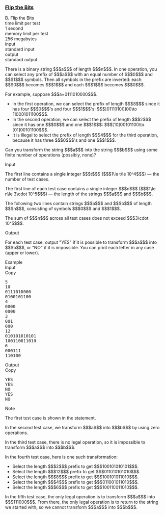 <h3><a href="https://codeforces.com/contest/1504/problem/B" target="_blank" rel="noopener noreferrer">Flip the Bits</a></h3>

<div class="header"><div class="title">B. Flip the Bits</div><div class="time-limit"><div class="property-title">time limit per test</div>1 second</div><div class="memory-limit"><div class="property-title">memory limit per test</div>256 megabytes</div><div class="input-file input-standard"><div class="property-title">input</div>standard input</div><div class="output-file output-standard"><div class="property-title">output</div>standard output</div></div><div><p>There is a binary string $$$a$$$ of length $$$n$$$. In one operation, you can select any prefix of $$$a$$$ with an <span class="tex-font-style-bf">equal</span> number of $$$0$$$ and $$$1$$$ symbols. Then all symbols in the prefix are inverted: each $$$0$$$ becomes $$$1$$$ and each $$$1$$$ becomes $$$0$$$.</p><p>For example, suppose $$$a=0111010000$$$. </p><ul> <li> In the first operation, we can select the prefix of length $$$8$$$ since it has four $$$0$$$'s and four $$$1$$$'s: $$$[01110100]00\to [10001011]00$$$. </li><li> In the second operation, we can select the prefix of length $$$2$$$ since it has one $$$0$$$ and one $$$1$$$: $$$[10]00101100\to [01]00101100$$$. </li><li> It is illegal to select the prefix of length $$$4$$$ for the third operation, because it has three $$$0$$$'s and one $$$1$$$. </li></ul><p>Can you transform the string $$$a$$$ into the string $$$b$$$ using some finite number of operations (possibly, none)?</p></div><div class="input-specification"><div class="section-title">Input</div><p>The first line contains a single integer $$$t$$$ ($$$1\le t\le 10^4$$$) — the number of test cases.</p><p>The first line of each test case contains a single integer $$$n$$$ ($$$1\le n\le 3\cdot 10^5$$$) — the length of the strings $$$a$$$ and $$$b$$$.</p><p>The following two lines contain strings $$$a$$$ and $$$b$$$ of length $$$n$$$, consisting of symbols $$$0$$$ and $$$1$$$.</p><p>The sum of $$$n$$$ across all test cases does not exceed $$$3\cdot 10^5$$$.</p></div><div class="output-specification"><div class="section-title">Output</div><p>For each test case, output "<span class="tex-font-style-tt">YES</span>" if it is possible to transform $$$a$$$ into $$$b$$$, or "<span class="tex-font-style-tt">NO</span>" if it is impossible. You can print each letter in any case (upper or lower).</p></div><div class="sample-tests"><div class="section-title">Example</div><div class="sample-test"><div class="input"><div class="title">Input<div title="Copy" data-clipboard-target="#id002911713749056857" id="id004157185233293802" class="input-output-copier">Copy</div></div><pre id="id002911713749056857">5
10
0111010000
0100101100
4
0000
0000
3
001
000
12
010101010101
100110011010
6
000111
110100
</pre></div><div class="output"><div class="title">Output<div title="Copy" data-clipboard-target="#id007412775294560501" id="id0075038016945538" class="input-output-copier">Copy</div></div><pre id="id007412775294560501">YES
YES
NO
YES
NO
</pre></div></div></div><div class="note"><div class="section-title">Note</div><p>The first test case is shown in the statement.</p><p>In the second test case, we transform $$$a$$$ into $$$b$$$ by using zero operations.</p><p>In the third test case, there is no legal operation, so it is impossible to transform $$$a$$$ into $$$b$$$.</p><p>In the fourth test case, here is one such transformation: </p><ul> <li> Select the length $$$2$$$ prefix to get $$$100101010101$$$. </li><li> Select the length $$$12$$$ prefix to get $$$011010101010$$$. </li><li> Select the length $$$8$$$ prefix to get $$$100101011010$$$. </li><li> Select the length $$$4$$$ prefix to get $$$011001011010$$$. </li><li> Select the length $$$6$$$ prefix to get $$$100110011010$$$. </li></ul><p>In the fifth test case, the only legal operation is to transform $$$a$$$ into $$$111000$$$. From there, the only legal operation is to return to the string we started with, so we cannot transform $$$a$$$ into $$$b$$$.</p></div>